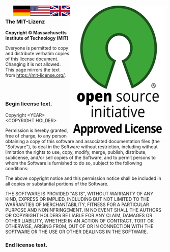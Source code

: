 <a href="https://opensource.org/licenses/mit-license.php"><img alt="OSI Approved License Logo" src="images/osi-approved-license.svg" align="right"/></a>
<a href="License.mit.en.md"><img src="images/english.svg" valign="top" align="right"/></a>
<a href="license.mit.md"><img src="images/german.svg" valign="top" align="right"/></a>
<br/>

### The MIT-Lizenz

**Copyright © Massachusetts Institute of Technology (MIT)**

Everyone is permitted to copy and distribute verbatim copies of
this license document.<br/>
Changing it is not allowed.
This page mirrors the text from
<https://mit-license.org/>.

<br/><br/>

### Begin license text.

Copyright \<YEAR\> \<COPYRIGHT HOLDER\>

Permission is hereby granted, free of charge, to any person obtaining a copy of this software and associated documentation files (the "Software"), to deal in the Software without restriction, including without limitation the rights to use, copy, modify, merge, publish, distribute, sublicense, and/or sell copies of the Software, and to permit persons to whom the Software is furnished to do so, subject to the following conditions:

The above copyright notice and this permission notice shall be included in all copies or substantial portions of the Software.

THE SOFTWARE IS PROVIDED "AS IS", WITHOUT WARRANTY OF ANY KIND, EXPRESS OR IMPLIED, INCLUDING BUT NOT LIMITED TO THE WARRANTIES OF MERCHANTABILITY, FITNESS FOR A PARTICULAR PURPOSE AND NONINFRINGEMENT. IN NO EVENT SHALL THE AUTHORS OR COPYRIGHT HOLDERS BE LIABLE FOR ANY CLAIM, DAMAGES OR OTHER LIABILITY, WHETHER IN AN ACTION OF CONTRACT, TORT OR OTHERWISE, ARISING FROM, OUT OF OR IN CONNECTION WITH THE SOFTWARE OR THE USE OR OTHER DEALINGS IN THE SOFTWARE.

### End license text.

[de]: License.mit.md
[en]: License.mit.en.md
[english]: images/english.svg
[german]: images/german-without-badges.svg
[empty]: images/empty.svg
